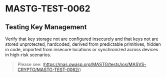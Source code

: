 #  MASTG-TEST-0062

## Testing Key Management

Verify that key storage not are configured insecurely and that keys not are stored unprotected, hardcoded, derived from predictable primitives, hidden in code, imported from insecure locations or synchronized across devices in high-risk scenarios.

> Please see: (https://mas.owasp.org/MASTG/tests/ios/MASVS-CRYPTO/MASTG-TEST-0062/)